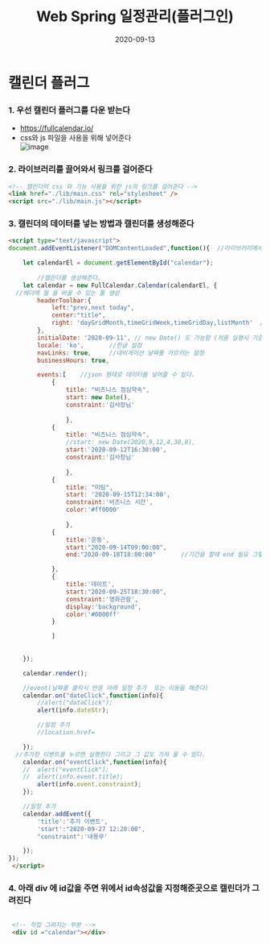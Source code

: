 ﻿---
layout: post
title:  "Web Spring 일정관리(플러그인)"
date:   2020-09-13
categories: [web]
---

# 캘린더 플러그

### 1. 우선 캘린더 플러그를 다운 받는다
- https://fullcalendar.io/
- css와 js 파일을 사용을 위해 넣어준다<br>
![image](https://user-images.githubusercontent.com/65350890/92919882-41742f00-f46c-11ea-8fd7-f35ef8622a1b.png)

### 2. 라이브러리를 끌어와서 링크를 걸어준다
```html
<!-- 캘린더의 css 와 기능 사용을 위한 js의 링크를 걸어준다 -->
<link href="./lib/main.css" rel="stylesheet" />
<script src="./lib/main.js"></script>
```

### 3. 캘린더의 데이터를 넣는 방법과 캘린더를 생성해준다
```html
<script type="text/javascript">
document.addEventListener("DOMContentLoaded",function(){  //라이브러리에서 캘린더를 불러온다

	let calendarEl = document.getElementById("calendar");
	
		//캘린더를 생성해준다. 
	let calendar = new FullCalendar.Calendar(calendarEl, {
  //헤더에 월 을 바꿀 수 있는 툴 생성
		headerToolbar:{
			left:"prev,next today",
			center:"title",
			right: 'dayGridMonth,timeGridWeek,timeGridDay,listMonth'  //월, 주, 일 , 리스트를 볼 수 있는 머튼 생성
		},
		initialDate: '2020-09-11', // new Date() 도 가능함 (처음 실행시 기준이 되는 날짜)
		locale: 'ko',		//한글 설정
		navLinks: true,		//네비게이션 날짜를 가르키는 설정
		businessHours: true,

		events:[	//json 형태로 데이터를 넣어줄 수 있다.
			{
				title: "비즈니스 점심약속",
				start: new Date(),
				constraint:'김사장님'
				
				},
			{
				title: "비즈니스 점심약속",
				//start: new Date(2020,9,12,4,30,0),
				start:'2020-09-12T16:30:00',
				constraint:'김사장님'
				
				},
			{
				title: "미팅",
				start: '2020-09-15T12:34:00',
				constraint:'비즈니스 시간',
				color:'#ff0000'
				
				},
			{
				title:'운동',
				start:"2020-09-14T09:00:00",
				end:"2020-09-18T18:00:00"		//기간을 할때 end 필요 그렇지 않으면 반드시 start 필수

			},
			{
				title:'데이트',
				start:"2020-09-25T18:30:00",
				constraint:'영화관람',
				display:'background',
				color:'#0000ff'
			}

			]
		
		
	});

	calendar.render();

	//event(날짜를 클릭시 반응 아래 일정 추가  또는 이동을 해준다)
	calendar.on("dateClick",function(info){
		//alert("dataClick");
		alert(info.dateStr);

		//일정 추가
		//location.href=

	});
  //추가한 이벤트를 누르면 실행한다 그리고 그 값도 가져 올 수 있다.
	calendar.on("eventClick",function(info){
	//	alert("eventClick");
	//	alert(info.event.title);
		alert(info.event.constraint);
	});

	//일정 추가
	calendar.addEvent({
		'title':'추가 이벤트',
		'start':"2020-09-27 12:20:00",
		"constraint":'내용무'

	});
});
 </script>
```
 
 ### 4. 아래 div 에 id값을 주면 위에서 id속성값을 지정해준곳으로 캘린더가 그려진다
```html
  
 <!-- 직접 그려지는 부분 -->
 <div id ="calendar"></div>
```
 
